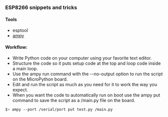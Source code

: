 ### ESP8266 snippets and tricks

#### Tools

* esptool
* [ampy](https://github.com/adafruit/ampy)


#### Workflow:

* Write Python code on your computer using your favorite text editor.
* Structure the code so it puts setup code at the top and loop code inside a main loop.
* Use the ampy run command with the --no-output option to run the script on the MicroPython board.
* Edit and run the script as much as you need for it to work the way you expect.
* When you want the code to automatically run on boot use the ampy put command to save the script as a /main.py file on the board.

```sh
$> ampy --port /serial/port put test.py /main.py
```
